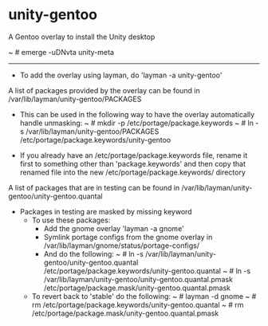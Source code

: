 unity-gentoo
============

A Gentoo overlay to install the Unity desktop

~ # emerge -uDNvta unity-meta

--------------------------------------------------------------

* To add the overlay using layman, do 'layman -a unity-gentoo'

A list of packages provided by the overlay can be found in
	/var/lib/layman/unity-gentoo/PACKAGES
* This can be used in the following way to have the overlay
	automatically handle unmasking:
	~ # mkdir -p /etc/portage/package.keywords
	~ # ln -s /var/lib/layman/unity-gentoo/PACKAGES \
		/etc/portage/package.keywords/unity-gentoo

* If you already have an /etc/portage/package.keywords file,
	rename it first to something other than
	'package.keywords' and then copy that renamed file
	into the new /etc/portage/package.keywords/ directory

A list of packages that are in testing can be found in
	/var/lib/layman/unity-gentoo/unity-gentoo.quantal
* Packages in testing are masked by missing keyword
  - To use these packages:
	- Add the gnome overlay 'layman -a gnome'
	- Symlink portage configs from the gnome overlay in
		/var/lib/layman/gnome/status/portage-configs/
	- And do the following:
		~ # ln -s /var/lib/layman/unity-gentoo/unity-gentoo.quantal \
			/etc/portage/package.keywords/unity-gentoo.quantal
		~ # ln -s /var/lib/layman/unity-gentoo/unity-gentoo.quantal.pmask \
			/etc/portage/package.mask/unity-gentoo.quantal.pmask
  - To revert back to 'stable' do the following:
	~ # layman -d gnome
	~ # rm /etc/portage/package.keywords/unity-gentoo.quantal
	~ # rm /etc/portage/package.mask/unity-gentoo.quantal.pmask
